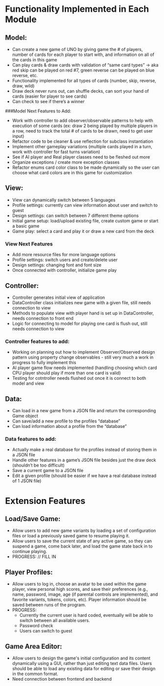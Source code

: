 # Functionality Implemented in Each Module


## Model:
* Can create a new game of UNO by giving game the # of players, number of cards for each player to start with, and information on all of the cards in this game
* Can play cards & draw cards with validation of “same card types” → aka red skip can be played on red #7, green reverse can be played on blue reverse, etc.
* Functionality implemented for all types of cards (number, skip, reverse, draw, wild)
* Draw deck never runs out, can shuffle decks, can sort your hand of cards (easier for player to see cards)
* Can check to see if there’s a winner

###Model Next Features to Add:
* Work with controller to add observer/observable patterns to help with execution of some cards (ex: draw 2 being played by multiple players in a row, need to track the total # of cards to be drawn, need to get user input)
* Refactor code to be cleaner & use reflection for subclass instantiation
* Implement other gameplay variations (multiple cards played in a turn, work with controller for fast turns variation)
* See if AI player and Real player classes need to be fleshed out more
* Organize exceptions / create more exception classes
* Refactor enums card color class to be made dynamically so the user can choose what card colors are in this game for customization

## View:
* View can dynamically switch between 5 languages
* Profile settings: currently can view information about user and switch to guest
* Design settings: can switch between 7 different theme options
* Initial game setup: load/upload existing file, create custom game or start a basic game
* Game play: select a card and play it or draw a new card from the deck

### View Next Features
* Add more resource files for more language options
* Profile settings: switch users and create/delete user
* Design settings: changing font and font size
* Once connected with controller, initialize game play

## Controller:
* Controller generates initial view of application
* DataController class initializes new game with a given file, still needs connection to view
* Methods to populate view with player hand is set up in DataController, needs connection to front end
* Logic for connecting to model for playing one card is flush out, still needs connection to view

### Controller features to add:
* Working on planning out how to implement Observer/Observed design pattern using property change observables - still very much a work in progress to fully implement this
* AI player game flow needs implemented (handling choosing which card CPU player should play if more than one card is valid)
* Testing for cotntroller needs flushed out once it is connect to both model and view

## Data:
* Can load in a new game from a JSON file and return the corresponding Game object
* Can save/add a new profile to the profiles “database”
* Can load information about a profile from the “database”



### Data features to add:
* Actually make a real database for the profiles instead of storing them in a JSON file
* Handle other features in a game’s JSON file besides just the draw deck (shouldn’t be too difficult)
* Save a current game to a JSON file
* Edit a given profile (should be easier if we have a real database instead of 1 JSON file)

# Extension Features

## Load/Save Game:
* Allow users to add new game variants by loading a set of configuration files or load a previously saved game to resume playing it.
* Allow users to save the current state of any active game, so they can suspend a game, come back later, and load the game state back in to continue playing.
* PROGRESS: // FILL IN

## Player Profiles:
* Allow users to log in, choose an avatar to be used within the game player, view personal high scores, and save their preferences (e.g., name, password, image, age (if parental controls are implemented), and favorite variants, tokens, colors, etc). Player information should be saved between runs of the program.
* PROGRESS:
  * Currently the current user is hard coded, eventually will be able to switch between all available users.
  * Password check
  * Users can switch to guest

## Game Area Editor:
* Allow users to design the game's initial configuration and its content dynamically using a GUI, rather than just editing text data files. Users should be able to load any existing data for editing or save their design in the common format.
* Need connection between frontend and backend
